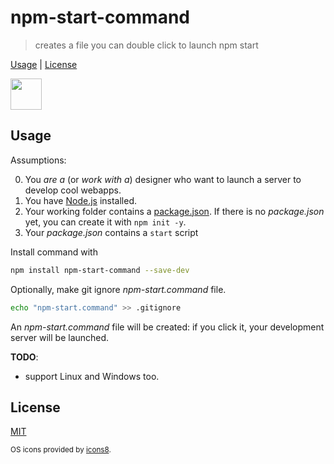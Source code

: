 # npm-start-command

> creates a file you can double click to launch npm start

[Usage](#usage) |
[License](#license)

<img src="https://g14n.info/os-icons8/Apple-50.png" width="50" height="50" />

## Usage

Assumptions:

0. You *are a* (or *work with a*) designer who want to launch a server to develop cool webapps.
1. You have [Node.js](https://nodejs.org/en/) installed.
2. Your working folder contains a [package.json](https://docs.npmjs.com/files/package.json). If there is no *package.json* yet, you can create it with `npm init -y`.
3. Your *package.json* contains a `start` script


Install command with

```bash
npm install npm-start-command --save-dev
```

Optionally, make git ignore *npm-start.command* file.

```bash
echo "npm-start.command" >> .gitignore
```

An *npm-start.command* file will be created: if you click it, your development server will be launched.

**TODO**:

* support Linux and Windows too.

## License

[MIT](http://g14n.info/mit-license/)

<sub>OS icons provided by <a href="https://icons8.com/">icons8</a>.</sub>
